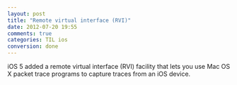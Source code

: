 ```yaml
---
layout: post
title: "Remote virtual interface (RVI)"
date: 2012-07-20 19:55
comments: true
categories: TIL ios
conversion: done
---
```


iOS 5 added a remote virtual interface (RVI) facility that lets you use Mac OS X packet trace programs to capture traces from an iOS device.

